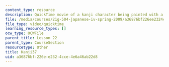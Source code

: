 ```yaml
---
content_type: resource
description: QuickTime movie of a kanji character being painted with a brush.
file: /media/courses/21g-504-japanese-iv-spring-2009/a36876bf226ee2324cce4e6a46ab22d8_Kanji37.mov
file_type: video/quicktime
learning_resource_types: []
ocw_type: OCWFile
parent_title: Lesson 22
parent_type: CourseSection
resourcetype: Other
title: Kanji37
uid: a36876bf-226e-e232-4cce-4e6a46ab22d8
---
```

